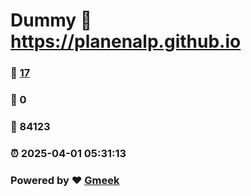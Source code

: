 # Dummy :link: https://planenalp.github.io 
### :page_facing_up: [17](https://planenalp.github.io/tag.html) 
### :speech_balloon: 0 
### :hibiscus: 84123 
### :alarm_clock: 2025-04-01 05:31:13 
### Powered by :heart: [Gmeek](https://github.com/Meekdai/Gmeek)
